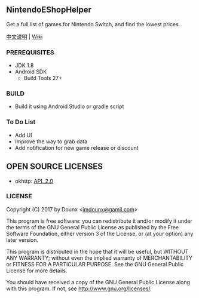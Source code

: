 ## NintendoEShopHelper

Get a full list of games for Nintendo Switch, and find the lowest prices.  

[中文说明](https://github.com/Dounx/NintendoEShopHelper/master/docs/README-zh.md) | [Wiki](https://github.com/Dounx/NintendoEShopHelper/wiki)

### PREREQUISITES

* JDK 1.8
* Android SDK
  - Build Tools 27+

### BUILD

* Build it using Android Studio or gradle script

### To Do List

* Add UI
* Improve the way to grab data
* Add notification for new game release or discount

## OPEN SOURCE LICENSES

<ul>
    <li>okhttp: <a href="https://github.com/square/okhttp/blob/master/LICENSE.txt">APL 2.0</a></li>
</ul>

### LICENSE

Copyright (C) 2017 by Dounx <<imdounx@gamil.com>>  

This program is free software: you can redistribute it and/or modify
it under the terms of the GNU General Public License as published by
the Free Software Foundation, either version 3 of the License, or
(at your option) any later version.

This program is distributed in the hope that it will be useful,
but WITHOUT ANY WARRANTY; without even the implied warranty of
MERCHANTABILITY or FITNESS FOR A PARTICULAR PURPOSE.  See the
GNU General Public License for more details.

You should have received a copy of the GNU General Public License
along with this program. If not, see <http://www.gnu.org/licenses/>.
